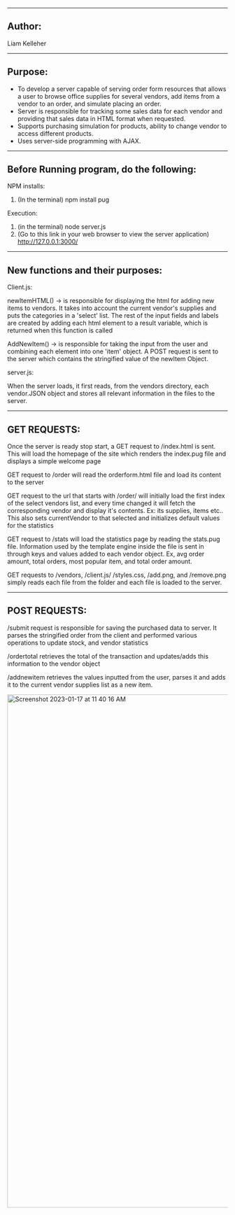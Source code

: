 ----------------------------------------
Author:
----------------------------------------
Liam Kelleher

----------------------------------------
Purpose: 
----------------------------------------
- To develop a server capable of serving order form resources that allows a user to browse office supplies for several vendors, 
add items from a vendor to an order, and simulate placing an order. 
- Server is responsible for tracking some sales data for each vendor and providing that sales data in HTML format when requested.
- Supports purchasing simulation for products, ability to change vendor to access different products.
- Uses server-side programming with AJAX.


----------------------------------------
Before Running program, do the following:
----------------------------------------
NPM installs: 
1. (In the terminal) npm install pug

Execution: 
1. (in the terminal) node server.js 
2. (Go to this link in your web browser to view the server application) http://127.0.0.1:3000/


----------------------------------------
New functions and their purposes:
----------------------------------------
Client.js:

newItemHTML() -> is responsible for displaying the html for adding new items to vendors. It takes into account the current vendor's supplies and puts the categories in a 'select' list. The rest of the input fields and labels are created by adding each html element to a result variable, which is returned when this function is called

AddNewItem() -> is responsible for taking the input from the user and combining each element into one 'item' object. A POST request is sent to the server which contains the stringified value of the newItem Object.


server.js:

When the server loads, it first reads, from the vendors directory, each vendor.JSON object and stores all relevant information in the files to the server.

----------------------------------------
GET REQUESTS:
----------------------------------------
Once the server is ready stop start, a GET request to /index.html is sent. This will load the homepage of the site which renders the index.pug file and displays a simple welcome page

GET request to /order will read the orderform.html file and load its content to the server

GET request to the url that starts with /order/ will initially load the first index of the select vendors list,  and every time changed it will fetch the corresponding vendor and display it's contents. Ex: its supplies, items etc..
This also sets currentVendor to that selected and initializes default values for the statistics 

GET request to /stats will load the statistics page by reading the stats.pug file. Information used by the template engine inside the file is sent in through keys and values added to each vendor object. Ex, avg order amount, total orders, most popular item, and total order amount.

GET requests to /vendors, /client.js/ /styles.css, /add.png, and /remove.png simply reads each file from the folder and each file is loaded to the server.

----------------------------------------
POST REQUESTS:
----------------------------------------
/submit request is responsible for saving the purchased data to server. It parses the stringified order from the client and performed various operations to update stock, and vendor statistics

/ordertotal retrieves the total of the transaction and updates/adds this information to the vendor object

/addnewitem retrieves the values inputted from the user, parses it and adds it to the current vendor supplies list as a new item.

<img width="1173" alt="Screenshot 2023-01-17 at 11 40 16 AM" src="https://user-images.githubusercontent.com/91279431/212963487-1e9995a6-f14e-4524-8dd2-3448b65e292a.png">

		
